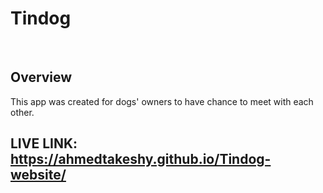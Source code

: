 <h1><strong>Tindog</strong></h1>
<br>
<h2>Overview</h2>
<p>This app was created for dogs' owners to have chance to meet with each other.</p>
<h2>LIVE LINK: <a href="https://ahmedtakeshy.github.io/Tindog-website/">https://ahmedtakeshy.github.io/Tindog-website/</a></h2>

<br></br>
